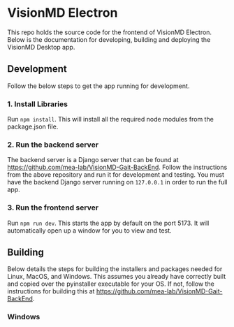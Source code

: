# VisionMD Electron
This repo holds the source code for the frontend of VisionMD Electron. Below is the documentation for developing, building and deploying the VisionMD Desktop app.


## Development
Follow the below steps to get the app running for development.

### 1. Install Libraries
Run `npm install`. This will install all the required node modules from the package.json file.

### 2. Run the backend server
The backend server is a Django server that can be found at https://github.com/mea-lab/VisionMD-Gait-BackEnd. Follow the instructions from the above repository and run it for development and testing. You must have the backend Django server running on `127.0.0.1` in order to run the full app.

### 3. Run the frontend server

Run `npm run dev`. This starts the app by default on the port 5173. It will automatically open up a window for you to view and test.


## Building
Below details the steps for building the installers and packages needed for Linux, MacOS, and Windows. This assumes you already have correctly built and copied over the pyinstaller executable for your OS. If not, follow the instructions for building this at https://github.com/mea-lab/VisionMD-Gait-BackEnd.

### Windows
